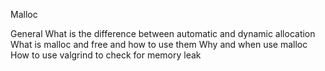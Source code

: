 Malloc

General
  What is the difference between automatic and dynamic allocation
  What is malloc and free and how to use them
  Why and when use malloc
  How to use valgrind to check for memory leak
